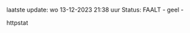 laatste update: 
wo 13-12-2023 21:38   uur 
Status: FAALT - geel - 
<div class="service Y">httpstat</div>